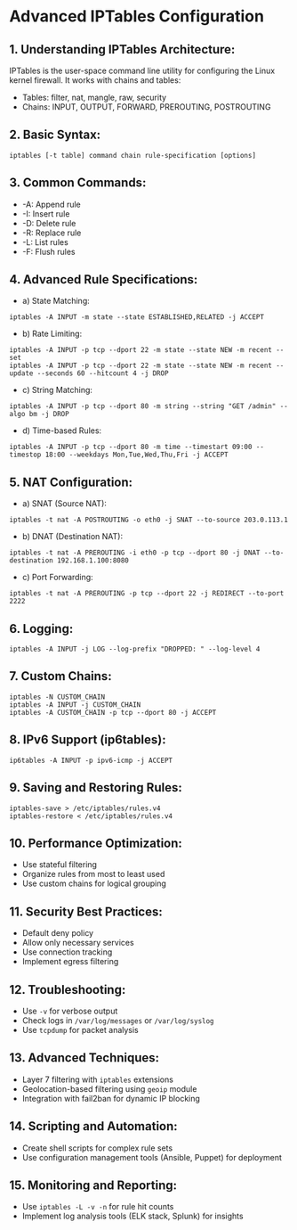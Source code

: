 # Advanced IPTables Configuration

## 1. Understanding IPTables Architecture:
IPTables is the user-space command line utility for configuring the Linux kernel firewall. It works with chains and tables:

- Tables: filter, nat, mangle, raw, security
- Chains: INPUT, OUTPUT, FORWARD, PREROUTING, POSTROUTING

## 2. Basic Syntax:
```
iptables [-t table] command chain rule-specification [options]
```

## 3. Common Commands:
- -A: Append rule
- -I: Insert rule
- -D: Delete rule
- -R: Replace rule
- -L: List rules
- -F: Flush rules

## 4. Advanced Rule Specifications:

- a) State Matching:
```
iptables -A INPUT -m state --state ESTABLISHED,RELATED -j ACCEPT
```

- b) Rate Limiting:
```
iptables -A INPUT -p tcp --dport 22 -m state --state NEW -m recent --set
iptables -A INPUT -p tcp --dport 22 -m state --state NEW -m recent --update --seconds 60 --hitcount 4 -j DROP
```

- c) String Matching:
```
iptables -A INPUT -p tcp --dport 80 -m string --string "GET /admin" --algo bm -j DROP
```

- d) Time-based Rules:
```
iptables -A INPUT -p tcp --dport 80 -m time --timestart 09:00 --timestop 18:00 --weekdays Mon,Tue,Wed,Thu,Fri -j ACCEPT
```

## 5. NAT Configuration:

- a) SNAT (Source NAT):
```
iptables -t nat -A POSTROUTING -o eth0 -j SNAT --to-source 203.0.113.1
```

- b) DNAT (Destination NAT):
```
iptables -t nat -A PREROUTING -i eth0 -p tcp --dport 80 -j DNAT --to-destination 192.168.1.100:8080
```

- c) Port Forwarding:
```
iptables -t nat -A PREROUTING -p tcp --dport 22 -j REDIRECT --to-port 2222
```

## 6. Logging:
```
iptables -A INPUT -j LOG --log-prefix "DROPPED: " --log-level 4
```

## 7. Custom Chains:
```
iptables -N CUSTOM_CHAIN
iptables -A INPUT -j CUSTOM_CHAIN
iptables -A CUSTOM_CHAIN -p tcp --dport 80 -j ACCEPT
```

## 8. IPv6 Support (ip6tables):
```
ip6tables -A INPUT -p ipv6-icmp -j ACCEPT
```

## 9. Saving and Restoring Rules:
```
iptables-save > /etc/iptables/rules.v4
iptables-restore < /etc/iptables/rules.v4
```

## 10. Performance Optimization:
- Use stateful filtering
- Organize rules from most to least used
- Use custom chains for logical grouping

## 11. Security Best Practices:
- Default deny policy
- Allow only necessary services
- Use connection tracking
- Implement egress filtering

## 12. Troubleshooting:
- Use `-v` for verbose output
- Check logs in `/var/log/messages` or `/var/log/syslog`
- Use `tcpdump` for packet analysis

## 13. Advanced Techniques:
- Layer 7 filtering with `iptables` extensions
- Geolocation-based filtering using `geoip` module
- Integration with fail2ban for dynamic IP blocking

## 14. Scripting and Automation:
- Create shell scripts for complex rule sets
- Use configuration management tools (Ansible, Puppet) for deployment

## 15. Monitoring and Reporting:
- Use `iptables -L -v -n` for rule hit counts
- Implement log analysis tools (ELK stack, Splunk) for insights
